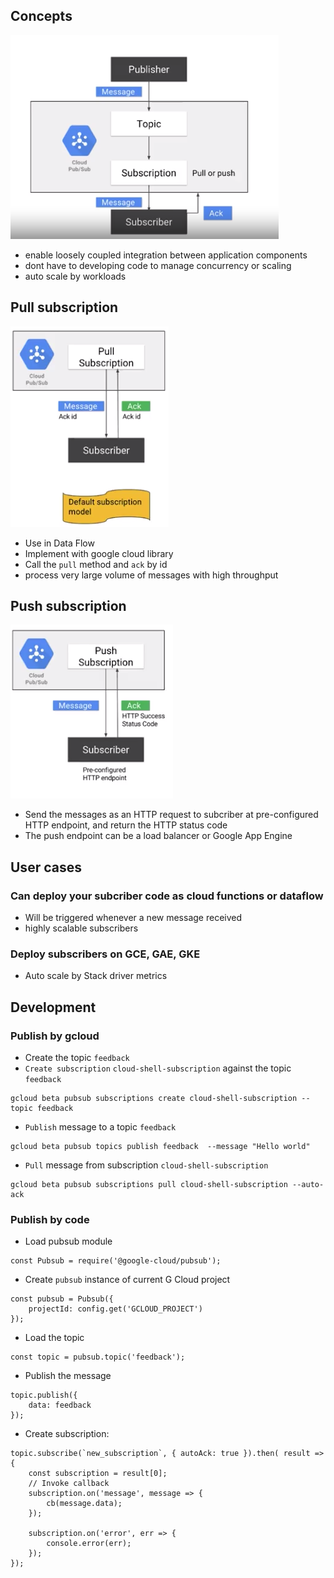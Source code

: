## Concepts

![alt text](../images/pub-sub-concepts.png)

- enable loosely coupled integration between application components
- dont have to developing code to manage concurrency or scaling
- auto scale by workloads


## Pull subscription 

![alt text](../images/pub-sub-pull.png)

- Use in Data Flow
- Implement with google cloud library
- Call the `pull` method and `ack` by id
- process very large volume of messages with high throughput

## Push subscription

![alt text](../images/pub-sub-push.png)

- Send the messages as an HTTP request to subcriber at pre-configured HTTP endpoint, and return the HTTP status code
- The push endpoint can be a load balancer or Google App Engine 



## User cases
### Can deploy your subcriber code as cloud functions or dataflow
- Will be triggered whenever a new message received
- highly scalable subscribers

### Deploy subscribers on GCE, GAE, GKE
- Auto scale by Stack driver metrics


## Development
### Publish by gcloud
- Create the topic `feedback`
- `Create subscription` `cloud-shell-subscription` against the topic `feedback`
```
gcloud beta pubsub subscriptions create cloud-shell-subscription --topic feedback
```
- `Publish` message to a topic `feedback`
```
gcloud beta pubsub topics publish feedback  --message "Hello world"
```
- `Pull` message from subscription `cloud-shell-subscription`
```
gcloud beta pubsub subscriptions pull cloud-shell-subscription --auto-ack
```

### Publish by code
- Load pubsub module 
```
const Pubsub = require('@google-cloud/pubsub');
```
- Create `pubsub` instance of current G  Cloud project
```
const pubsub = Pubsub({
    projectId: config.get('GCLOUD_PROJECT')
});
```
- Load the topic
```
const topic = pubsub.topic('feedback');
```
- Publish the message
```
topic.publish({
    data: feedback
});
```
- Create subscription:
```
topic.subscribe(`new_subscription`, { autoAck: true }).then( result => {
    const subscription = result[0];
    // Invoke callback
    subscription.on('message', message => {
        cb(message.data);
    });

    subscription.on('error', err => {
        console.error(err);
    });
});
```


